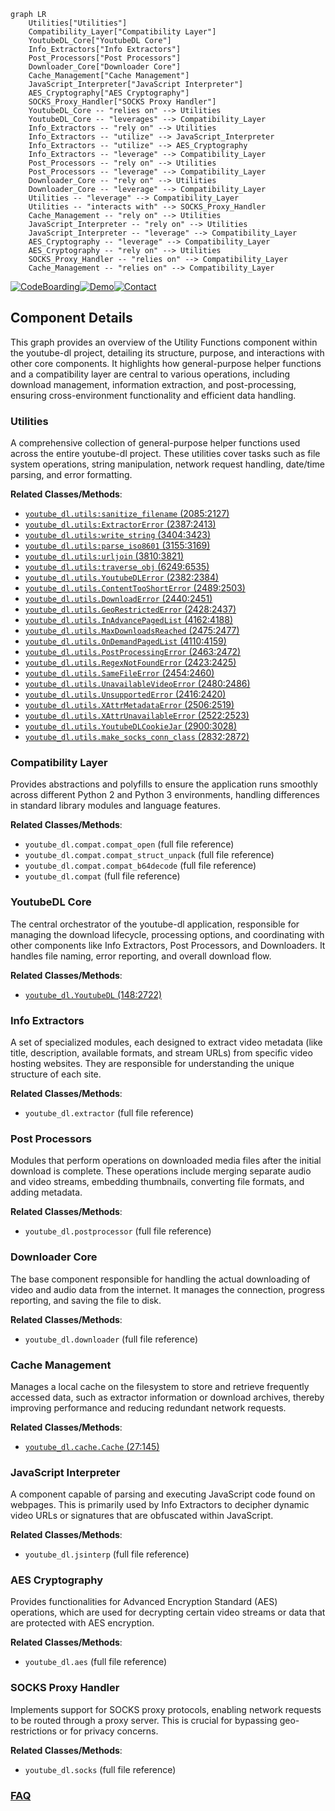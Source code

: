 ```mermaid
graph LR
    Utilities["Utilities"]
    Compatibility_Layer["Compatibility Layer"]
    YoutubeDL_Core["YoutubeDL Core"]
    Info_Extractors["Info Extractors"]
    Post_Processors["Post Processors"]
    Downloader_Core["Downloader Core"]
    Cache_Management["Cache Management"]
    JavaScript_Interpreter["JavaScript Interpreter"]
    AES_Cryptography["AES Cryptography"]
    SOCKS_Proxy_Handler["SOCKS Proxy Handler"]
    YoutubeDL_Core -- "relies on" --> Utilities
    YoutubeDL_Core -- "leverages" --> Compatibility_Layer
    Info_Extractors -- "rely on" --> Utilities
    Info_Extractors -- "utilize" --> JavaScript_Interpreter
    Info_Extractors -- "utilize" --> AES_Cryptography
    Info_Extractors -- "leverage" --> Compatibility_Layer
    Post_Processors -- "rely on" --> Utilities
    Post_Processors -- "leverage" --> Compatibility_Layer
    Downloader_Core -- "rely on" --> Utilities
    Downloader_Core -- "leverage" --> Compatibility_Layer
    Utilities -- "leverage" --> Compatibility_Layer
    Utilities -- "interacts with" --> SOCKS_Proxy_Handler
    Cache_Management -- "rely on" --> Utilities
    JavaScript_Interpreter -- "rely on" --> Utilities
    JavaScript_Interpreter -- "leverage" --> Compatibility_Layer
    AES_Cryptography -- "leverage" --> Compatibility_Layer
    AES_Cryptography -- "rely on" --> Utilities
    SOCKS_Proxy_Handler -- "relies on" --> Compatibility_Layer
    Cache_Management -- "relies on" --> Compatibility_Layer
```
[![CodeBoarding](https://img.shields.io/badge/Generated%20by-CodeBoarding-9cf?style=flat-square)](https://github.com/CodeBoarding/GeneratedOnBoardings)[![Demo](https://img.shields.io/badge/Try%20our-Demo-blue?style=flat-square)](https://www.codeboarding.org/demo)[![Contact](https://img.shields.io/badge/Contact%20us%20-%20contact@codeboarding.org-lightgrey?style=flat-square)](mailto:contact@codeboarding.org)

## Component Details

This graph provides an overview of the Utility Functions component within the youtube-dl project, detailing its structure, purpose, and interactions with other core components. It highlights how general-purpose helper functions and a compatibility layer are central to various operations, including download management, information extraction, and post-processing, ensuring cross-environment functionality and efficient data handling.

### Utilities
A comprehensive collection of general-purpose helper functions used across the entire youtube-dl project. These utilities cover tasks such as file system operations, string manipulation, network request handling, date/time parsing, and error formatting.


**Related Classes/Methods**:

- <a href="https://github.com/ytdl-org/youtube-dl/blob/master/youtube_dl/utils.py#L2085-L2127" target="_blank" rel="noopener noreferrer">`youtube_dl.utils:sanitize_filename` (2085:2127)</a>
- <a href="https://github.com/ytdl-org/youtube-dl/blob/master/youtube_dl/utils.py#L2387-L2413" target="_blank" rel="noopener noreferrer">`youtube_dl.utils:ExtractorError` (2387:2413)</a>
- <a href="https://github.com/ytdl-org/youtube-dl/blob/master/youtube_dl/utils.py#L3404-L3423" target="_blank" rel="noopener noreferrer">`youtube_dl.utils:write_string` (3404:3423)</a>
- <a href="https://github.com/ytdl-org/youtube-dl/blob/master/youtube_dl/utils.py#L3155-L3169" target="_blank" rel="noopener noreferrer">`youtube_dl.utils:parse_iso8601` (3155:3169)</a>
- <a href="https://github.com/ytdl-org/youtube-dl/blob/master/youtube_dl/utils.py#L3810-L3821" target="_blank" rel="noopener noreferrer">`youtube_dl.utils:urljoin` (3810:3821)</a>
- <a href="https://github.com/ytdl-org/youtube-dl/blob/master/youtube_dl/utils.py#L6249-L6535" target="_blank" rel="noopener noreferrer">`youtube_dl.utils:traverse_obj` (6249:6535)</a>
- <a href="https://github.com/ytdl-org/youtube-dl/blob/master/youtube_dl/utils.py#L2382-L2384" target="_blank" rel="noopener noreferrer">`youtube_dl.utils.YoutubeDLError` (2382:2384)</a>
- <a href="https://github.com/ytdl-org/youtube-dl/blob/master/youtube_dl/utils.py#L2489-L2503" target="_blank" rel="noopener noreferrer">`youtube_dl.utils.ContentTooShortError` (2489:2503)</a>
- <a href="https://github.com/ytdl-org/youtube-dl/blob/master/youtube_dl/utils.py#L2440-L2451" target="_blank" rel="noopener noreferrer">`youtube_dl.utils.DownloadError` (2440:2451)</a>
- <a href="https://github.com/ytdl-org/youtube-dl/blob/master/youtube_dl/utils.py#L2428-L2437" target="_blank" rel="noopener noreferrer">`youtube_dl.utils.GeoRestrictedError` (2428:2437)</a>
- <a href="https://github.com/ytdl-org/youtube-dl/blob/master/youtube_dl/utils.py#L4162-L4188" target="_blank" rel="noopener noreferrer">`youtube_dl.utils.InAdvancePagedList` (4162:4188)</a>
- <a href="https://github.com/ytdl-org/youtube-dl/blob/master/youtube_dl/utils.py#L2475-L2477" target="_blank" rel="noopener noreferrer">`youtube_dl.utils.MaxDownloadsReached` (2475:2477)</a>
- <a href="https://github.com/ytdl-org/youtube-dl/blob/master/youtube_dl/utils.py#L4110-L4159" target="_blank" rel="noopener noreferrer">`youtube_dl.utils.OnDemandPagedList` (4110:4159)</a>
- <a href="https://github.com/ytdl-org/youtube-dl/blob/master/youtube_dl/utils.py#L2463-L2472" target="_blank" rel="noopener noreferrer">`youtube_dl.utils.PostProcessingError` (2463:2472)</a>
- <a href="https://github.com/ytdl-org/youtube-dl/blob/master/youtube_dl/utils.py#L2423-L2425" target="_blank" rel="noopener noreferrer">`youtube_dl.utils.RegexNotFoundError` (2423:2425)</a>
- <a href="https://github.com/ytdl-org/youtube-dl/blob/master/youtube_dl/utils.py#L2454-L2460" target="_blank" rel="noopener noreferrer">`youtube_dl.utils.SameFileError` (2454:2460)</a>
- <a href="https://github.com/ytdl-org/youtube-dl/blob/master/youtube_dl/utils.py#L2480-L2486" target="_blank" rel="noopener noreferrer">`youtube_dl.utils.UnavailableVideoError` (2480:2486)</a>
- <a href="https://github.com/ytdl-org/youtube-dl/blob/master/youtube_dl/utils.py#L2416-L2420" target="_blank" rel="noopener noreferrer">`youtube_dl.utils.UnsupportedError` (2416:2420)</a>
- <a href="https://github.com/ytdl-org/youtube-dl/blob/master/youtube_dl/utils.py#L2506-L2519" target="_blank" rel="noopener noreferrer">`youtube_dl.utils.XAttrMetadataError` (2506:2519)</a>
- <a href="https://github.com/ytdl-org/youtube-dl/blob/master/youtube_dl/utils.py#L2522-L2523" target="_blank" rel="noopener noreferrer">`youtube_dl.utils.XAttrUnavailableError` (2522:2523)</a>
- <a href="https://github.com/ytdl-org/youtube-dl/blob/master/youtube_dl/utils.py#L2900-L3028" target="_blank" rel="noopener noreferrer">`youtube_dl.utils.YoutubeDLCookieJar` (2900:3028)</a>
- <a href="https://github.com/ytdl-org/youtube-dl/blob/master/youtube_dl/utils.py#L2832-L2872" target="_blank" rel="noopener noreferrer">`youtube_dl.utils.make_socks_conn_class` (2832:2872)</a>


### Compatibility Layer
Provides abstractions and polyfills to ensure the application runs smoothly across different Python 2 and Python 3 environments, handling differences in standard library modules and language features.


**Related Classes/Methods**:

- `youtube_dl.compat.compat_open` (full file reference)
- `youtube_dl.compat.compat_struct_unpack` (full file reference)
- `youtube_dl.compat.compat_b64decode` (full file reference)
- `youtube_dl.compat` (full file reference)


### YoutubeDL Core
The central orchestrator of the youtube-dl application, responsible for managing the download lifecycle, processing options, and coordinating with other components like Info Extractors, Post Processors, and Downloaders. It handles file naming, error reporting, and overall download flow.


**Related Classes/Methods**:

- <a href="https://github.com/ytdl-org/youtube-dl/blob/master/youtube_dl/YoutubeDL.py#L148-L2722" target="_blank" rel="noopener noreferrer">`youtube_dl.YoutubeDL` (148:2722)</a>


### Info Extractors
A set of specialized modules, each designed to extract video metadata (like title, description, available formats, and stream URLs) from specific video hosting websites. They are responsible for understanding the unique structure of each site.


**Related Classes/Methods**:

- `youtube_dl.extractor` (full file reference)


### Post Processors
Modules that perform operations on downloaded media files after the initial download is complete. These operations include merging separate audio and video streams, embedding thumbnails, converting file formats, and adding metadata.


**Related Classes/Methods**:

- `youtube_dl.postprocessor` (full file reference)


### Downloader Core
The base component responsible for handling the actual downloading of video and audio data from the internet. It manages the connection, progress reporting, and saving the file to disk.


**Related Classes/Methods**:

- `youtube_dl.downloader` (full file reference)


### Cache Management
Manages a local cache on the filesystem to store and retrieve frequently accessed data, such as extractor information or download archives, thereby improving performance and reducing redundant network requests.


**Related Classes/Methods**:

- <a href="https://github.com/ytdl-org/youtube-dl/blob/master/youtube_dl/cache.py#L27-L145" target="_blank" rel="noopener noreferrer">`youtube_dl.cache.Cache` (27:145)</a>


### JavaScript Interpreter
A component capable of parsing and executing JavaScript code found on webpages. This is primarily used by Info Extractors to decipher dynamic video URLs or signatures that are obfuscated within JavaScript.


**Related Classes/Methods**:

- `youtube_dl.jsinterp` (full file reference)


### AES Cryptography
Provides functionalities for Advanced Encryption Standard (AES) operations, which are used for decrypting certain video streams or data that are protected with AES encryption.


**Related Classes/Methods**:

- `youtube_dl.aes` (full file reference)


### SOCKS Proxy Handler
Implements support for SOCKS proxy protocols, enabling network requests to be routed through a proxy server. This is crucial for bypassing geo-restrictions or for privacy concerns.


**Related Classes/Methods**:

- `youtube_dl.socks` (full file reference)




### [FAQ](https://github.com/CodeBoarding/GeneratedOnBoardings/tree/main?tab=readme-ov-file#faq)